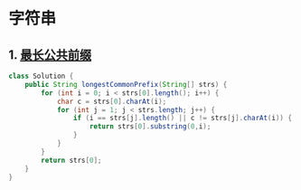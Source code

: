 # 字符串

## 1. [最长公共前缀](https://leetcode.cn/problems/longest-common-prefix/)

```java
class Solution {
    public String longestCommonPrefix(String[] strs) {
        for (int i = 0; i < strs[0].length(); i++) {
            char c = strs[0].charAt(i);
            for (int j = 1; j < strs.length; j++) {
                if (i == strs[j].length() || c != strs[j].charAt(i)) {
                    return strs[0].substring(0,i);
                }
            }
        }
        return strs[0];
    }
}
```

